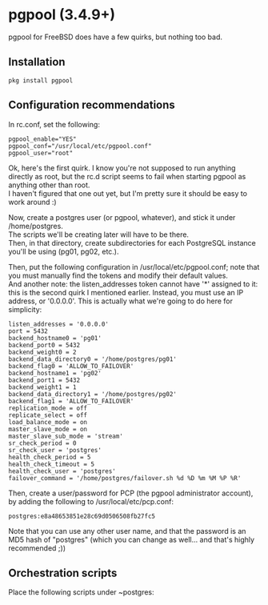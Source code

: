 # pgpool (3.4.9+)

pgpool for FreeBSD does have a few quirks, but nothing too bad.

## Installation
```
pkg install pgpool
```

## Configuration recommendations

In rc.conf, set the following:

```
pgpool_enable="YES"
pgpool_conf="/usr/local/etc/pgpool.conf"
pgpool_user="root"
```

Ok, here's the first quirk. I know you're not supposed to run anything directly as root, but the rc.d script
seems to fail when starting pgpool as anything other than root.\
I haven't figured that one out yet, but I'm pretty sure it should be easy to work around :)

Now, create a postgres user (or pgpool, whatever), and stick it under /home/postgres.\
The scripts we'll be creating later will have to be there.\
Then, in that directory, create subdirectories for each PostgreSQL instance you'll be using (pg01, pg02, etc.).

Then, put the following configuration in /usr/local/etc/pgpool.conf; note that you must manually find the tokens
and modify their default values.\
And another note: the listen\_addresses token cannot have '*' assigned to it: this is the second quirk I mentioned earlier.
Instead, you must use an IP address, or '0.0.0.0'. This is actually what we're going to do here for simplicity:

```
listen_addresses = '0.0.0.0'
port = 5432
backend_hostname0 = 'pg01'
backend_port0 = 5432
backend_weight0 = 2
backend_data_directory0 = '/home/postgres/pg01'
backend_flag0 = 'ALLOW_TO_FAILOVER'
backend_hostname1 = 'pg02'
backend_port1 = 5432
backend_weight1 = 1
backend_data_directory1 = '/home/postgres/pg02'
backend_flag1 = 'ALLOW_TO_FAILOVER'
replication_mode = off
replicate_select = off
load_balance_mode = on
master_slave_mode = on
master_slave_sub_mode = 'stream'
sr_check_period = 0
sr_check_user = 'postgres'
health_check_period = 5
health_check_timeout = 5
health_check_user = 'postgres'
failover_command = '/home/postgres/failover.sh %d %D %m %M %P %R'
```

Then, create a user/password for PCP (the pgpool administrator account), by adding the following to /usr/local/etc/pcp.conf:

```
postgres:e8a48653851e28c69d0506508fb27fc5
```

Note that you can use any other user name, and that the password is an MD5 hash of "postgres" (which you can change as well... and that's highly recommended ;))

## Orchestration scripts

Place the following scripts under ~postgres:


